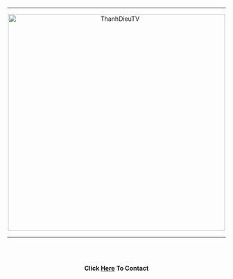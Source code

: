 -----

<p align="center">
<img class="Blob" src="https://i.imgur.com/lSSa9YM.jpg" width="500" height="500" alt="ThanhDieuTV">

</p>

-----
<br><br>
<p align="center">
<strong>
Click <a href="https://www.facebook.com/valerie.alvares">Here</a> To Contact
</strong>
</p>
